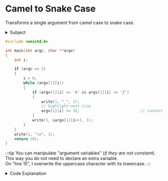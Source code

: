 # Camel to Snake Case

Transforms a single argument from camel case to snake case.

<details>
<summary>Subject</summary>

### Subject

    Assignment name     : camel_to_snake
    Expected files      : camel_to_snake.c
    Allowed functions   : malloc, free, realloc, write
    --------------------------------------------------------------------------------

    Write a program that takes a single string in lowerCamelCase format
    and converts it into a string in snake_case format.

    A lowerCamelCase string is a string where each word begins with a capital letter
    except for the first one.

    A snake*case string is a string where each word is in lower case, separated by
    an underscore "_".

    Examples:

    $>./camel_to_snake "hereIsACamelCaseWord"
    here_is_a_camel_case_word
    $>./camel_to_snake "helloWorld" | cat -e
    hello_world$
    $>./camel_to_snake | cat -e
    $

</details>

```c showLineNumbers
#include <unistd.h>

int main(int argc, char **argv)
{
    int i;

    if (argc == 2)
    {
        i = 0;
        while (argv[1][i])
        {
            if (argv[1][i] >= 'A' && argv[1][i] <= 'Z')
            {
                write(1, "_", 1);
                // highlight-next-line
                argv[1][i] += 32;                           // convert to lowercase
            }
            write(1, &argv[1][i++], 1);
        }
    }
    write(1, "\n", 1);
    return (0);
}
```

:::tip
You can manipulate "argument variables" (_if they are not constant_). This way you do not need to declare an extra variable.  
On "line 15", I overwrite the uppercase character with its lowercase.
:::

<details>
<summary>Code Explanation</summary>

### Key Concepts

- **ASCII values:** In the ASCII character encoding scheme, each character is represented by a unique numeric value. Uppercase letters have ASCII values ranging from 65 ('A') to 90 ('Z'), while lowercase letters have ASCII values ranging from 97 ('a') to 122 ('z').

- **Character manipulation:** In C, characters can be manipulated using their ASCII values. By adding or subtracting specific values, we can convert characters from uppercase to lowercase and vice versa.

### Code Structure

- **line 5:** Declare a variable i of type int to be used as a loop counter.

- **line 7:** Check if the program was executed with exactly one command-line argument (`argc == 2`).

- **line 9-10:** If there is a command-line argument, initialize `i` to 0 and enter a while loop that iterates over each character in the argument.

- **line 12:** Inside the loop, check if the current character is an uppercase letter (`argv[1][i] >= 'A' && argv[1][i] <= 'Z'`).

- **line 14-15:** If the character is uppercase, write an underscore (`_`) to the console using the write function and convert the character to lowercase by adding 32 to its ASCII value (`argv[1][i] += 32`).

- **line 17:** Write the current character to the console using the write function and increment i to move to the next character in the argument.

- **line 20:** After the loop, write a newline character (`\n`) to the console to separate the output.

</details>
